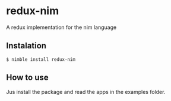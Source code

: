 # redux-nim

A redux implementation for the nim language

## Instalation

```
$ nimble install redux-nim
```

## How to use

Jus install the package and read the apps in the examples folder.
